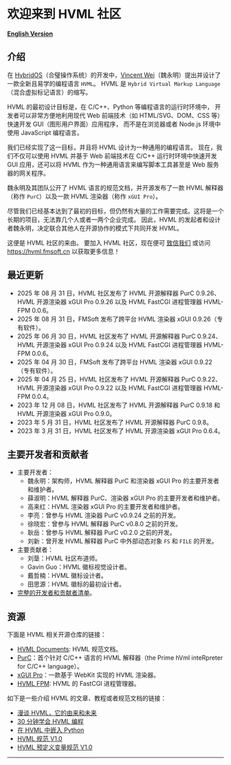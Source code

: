 # 欢迎来到 HVML 社区

**[English Version](/profile/README.md)**

## 介绍

在 [HybridOS]（合璧操作系统）的开发中，[Vincent Wei]（魏永明）提出并设计了一款全新且易学的编程语言 `HVML`。
HVML 是 `Hybrid Virtual Markup Language`（混合虚拟标记语言）的缩写。

HVML 的最初设计目标是，在 C/C++、Python 等编程语言的运行时环境中，
开发者可以非常方便地利用现代 Web 前端技术（如 HTML/SVG、DOM、CSS 等）快速开发 GUI（图形用户界面）应用程序，
而不是在浏览器或者 Node.js 环境中使用 JavaScript 编程语言。

我们已经实现了这一目标，并且将 HVML 设计为一种通用的编程语言。
现在，我们不仅可以使用 HVML 并基于 Web 前端技术在 C/C++ 运行时环境中快速开发 GUI 应用，还可以将 HVML 作为一种通用语言来编写脚本工具甚至是 Web 服务器的网关程序。

魏永明及其团队公开了 HVML 语言的规范文档，并开源发布了一款 HVML 解释器（称作 `PurC`）以及一款 HVML 渲染器（称作 `xGUI Pro`）。

尽管我们已经基本达到了最初的目标，但仍然有大量的工作需要完成。这将是一个长期的项目，无法靠几个人或者一两个企业完成。
因此，HVML 的发起者和设计者魏永明，决定联合其他人在开源协作的模式下共同开发 HVML。

这便是 HVML 社区的来由。
要加入 HVML 社区，现在便可 [致信我们](mailto:hvml@fmsoft.cn) 或访问 <https://hvml.fmsoft.cn> 以获取更多信息！

## 最近更新

- 2025 年 08 月 31 日，HVML 社区发布了 HVML 开源解释器 PurC 0.9.26、HVML 开源渲染器 xGUI Pro 0.9.26 以及 HVML FastCGI 进程管理器 HVML-FPM 0.0.6。
- 2025 年 08 月 31 日，FMSoft 发布了跨平台 HVML 渲染器 xGUI 0.9.26（专有软件）。
- 2025 年 06 月 30 日，HVML 社区发布了 HVML 开源解释器 PurC 0.9.24、HVML 开源渲染器 xGUI Pro 0.9.24 以及 HVML FastCGI 进程管理器 HVML-FPM 0.0.6。
- 2025 年 04 月 30 日，FMSoft 发布了跨平台 HVML 渲染器 xGUI 0.9.22（专有软件）。
- 2025 年 04 月 25 日，HVML 社区发布了 HVML 开源解释器 PurC 0.9.22、HVML 开源渲染器 xGUI Pro 0.9.22 以及 HVML FastCGI 进程管理器 HVML-FPM 0.0.4。
- 2023 年 12 月 08 日，HVML 社区发布了 HVML 开源解释器 PurC 0.9.18 和 HVML 开源渲染器 xGUI Pro 0.9.0。
- 2023 年 5 月 31 日，HVML 社区发布了 HVML 开源解释器 PurC 0.9.8。
- 2023 年 3 月 31 日，HVML 社区发布了 HVML 开源渲染器 xGUI Pro 0.6.4。

## 主要开发者和贡献者

- 主要开发者：
   - 魏永明：架构师，HVML 解释器 PurC 和渲染器 xGUI Pro 的主要开发者和维护者。
   - 薛淑明：HVML 解释器 PurC、渲染器 xGUI Pro 的主要开发者和维护者。
   - 高来红：HVML 渲染器 xGUI Pro 的主要开发者和维护者。
   - 李亮：曾参与 HVML 渲染器 PurC v0.9.24 之前的开发。
   - 徐晓宏：曾参与 HVML 解释器 PurC v0.8.0 之前的开发。
   - 耿岳：曾参与 HVML 解释器 PurC v0.2.0 之前的开发。
   - 刘新：曾开发 HVML 解释器 PurC 中外部动态对象 `FS` 和 `FILE` 的开发。
- 主要贡献者：
   - 刘垦：HVML 社区布道师。
   - Gavin Guo：HVML 徽标视觉设计者。
   - 戴哲楠：HVML 徽标设计者。
   - 田思源：HVML 徽标的最初设计者。
- [完整的开发者和贡献者清单](https://hvml.fmsoft.cn/zh/community#developers)。

## 资源

下面是 HVML 相关开源仓库的链接：

- [HVML Documents](https://github.com/HVML/HVML-Docs): HVML 规范文档。
- [PurC](https://github.com/HVML/PurC)：首个针对 C/C++ 语言的 HVML 解释器（the Prime hVml inteRpreter for C/C++ language）。
- [xGUI Pro](https://github.com/HVML/xGUI-Pro)：一款基于 WebKit 实现的 HVML 渲染器。
- [HVML FPM](https://github.com/HVML/HVML-FPM): HVML 的 FastCGI 进程管理器。

如下是一些介绍 HVML 的文章、教程或者规范文档的链接：

- [漫谈 HVML，它的由来和未来](https://github.com/HVML/hvml-docs/blob/master/zh/brief-introduction-to-hvml-zh.md)
- [30 分钟学会 HVML 编程](https://github.com/HVML/hvml-docs/blob/master/zh/learn-hvml-programming-in-30-minutes-zh.md)
- [在 HVML 中嵌入 Python](https://github.com/HVML/HVML-Docs/blob/master/zh/embed-python-in-hvml-program-zh.md)
- [HVML 规范 V1.0](https://github.com/HVML/hvml-docs/blob/master/zh/hvml-spec-v1.0-zh.md)
- [HVML 预定义变量规范 V1.0](https://github.com/HVML/hvml-docs/blob/master/zh/hvml-spec-predefined-variables-v1.0-zh.md)

---

[Beijing FMSoft Technologies Co., Ltd.]: https://www.fmsoft.cn
[飞漫软件]: https://www.fmsoft.cn
[FMSoft]: https://www.fmsoft.cn
[HybridOS]: https://hybridos.fmsoft.cn

[HVML]: https://github.com/HVML
[HVML官网]: https://hvml.fmsoft.cn
[MiniGUI]: http:/www.minigui.com
[WebKit]: https://webkit.org

[Vincent Wei]: https://github.com/VincentWei


